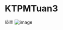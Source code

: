 # KTPMTuan3
lỗi!!!
![image](https://user-images.githubusercontent.com/74182240/190931405-c6eb354e-cc69-4195-8a11-d4ac858f38f8.png)
